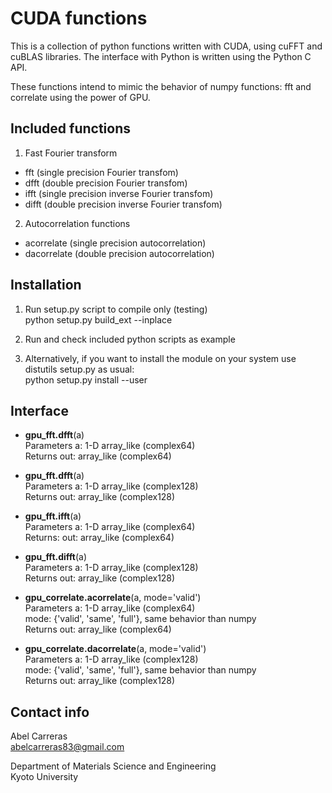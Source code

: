 CUDA functions
==============
This is a collection of python functions written with CUDA,
using cuFFT and cuBLAS libraries.
The interface with Python is written using the Python C API.

These functions intend to mimic the behavior of numpy functions: fft and correlate
using the power of GPU.

Included functions
---------------------------------------------------------

1. Fast Fourier transform
  - fft   (single precision Fourier transfom)
  - dfft  (double precision Fourier transfom)
  - ifft  (single precision inverse Fourier transfom)
  - difft (double precision inverse Fourier transfom)

2. Autocorrelation functions
  - acorrelate (single precision autocorrelation)
  - dacorrelate (double precision autocorrelation)


Installation
---------------------------------------------------------

1. Run setup.py script to compile only (testing)
   <br>python setup.py build_ext  --inplace

2. Run and check included python scripts as example

3. Alternatively, if you want to install the module on your system use
   distutils setup.py as usual:
   <br>python setup.py install --user


Interface
---------------------------------------------------------

- **gpu_fft.dfft**(a)
<br>Parameters    a: 1-D array_like (complex64)
<br>Returns       out: array_like (complex64)

- **gpu_fft.dfft**(a)
<br>Parameters    a: 1-D array_like (complex128)
<br>Returns       out: array_like (complex128)

- **gpu_fft.ifft**(a)
<br>Parameters    a: 1-D array_like (complex64)
<br>Returns:      out: array_like (complex64)

- **gpu_fft.difft**(a)
<br>Parameters    a: 1-D array_like (complex128)
<br>Returns       out: array_like (complex128)

- **gpu_correlate.acorrelate**(a, mode='valid')
<br>Parameters    a: 1-D array_like (complex64)
              <br>mode: {'valid', 'same', 'full'}, same behavior than numpy
<br>Returns       out: array_like (complex64)

- **gpu_correlate.dacorrelate**(a, mode='valid')
<br>Parameters    a: 1-D array_like (complex128)
              <br>mode: {'valid', 'same', 'full'}, same behavior than numpy
<br>Returns       out: array_like (complex128)


Contact info
---------------------------------------------------------
Abel Carreras
<br>abelcarreras83@gmail.com

Department of Materials Science and Engineering
<br>Kyoto University
